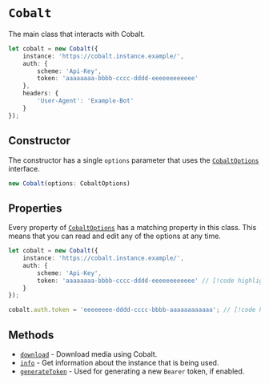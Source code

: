 # `Cobalt`

The main class that interacts with Cobalt.
```ts
let cobalt = new Cobalt({
    instance: 'https://cobalt.instance.example/',
    auth: {
        scheme: 'Api-Key',
        token: 'aaaaaaaa-bbbb-cccc-dddd-eeeeeeeeeeee'
    },
    headers: {
        'User-Agent': 'Example-Bot'
    }
});
```

## Constructor

The constructor has a single `options` parameter that uses the [`CobaltOptions`](interfaces/cobalt-options.md) interface.

```ts
new Cobalt(options: CobaltOptions)
```

## Properties

Every property of [`CobaltOptions`](interfaces/cobalt-options.md) has a matching property in this class. This means that you can read and edit any of the options at any time.

```ts
let cobalt = new Cobalt({
    instance: 'https://cobalt.instance.example/',
    auth: {
        scheme: 'Api-Key',
        token: 'aaaaaaaa-bbbb-cccc-dddd-eeeeeeeeeeee' // [!code highlight]
    }
});

cobalt.auth.token = 'eeeeeeee-dddd-cccc-bbbb-aaaaaaaaaaaa'; // [!code highlight]
```

## Methods

- [`download`](methods/download) - Download media using Cobalt.
- [`info`](methods/info) - Get information about the instance that is being used.
- [`generateToken`](methods/generate-token) - Used for generating a new `Bearer` token, if enabled.